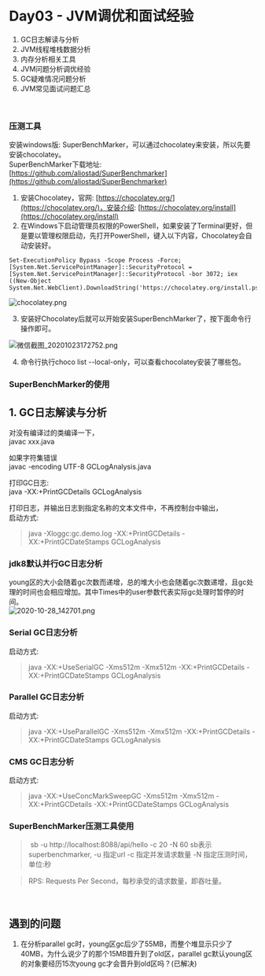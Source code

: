 # Day03 - JVM调优和面试经验

1. GC日志解读与分析
1. JVM线程堆栈数据分析
1. 内存分析相关工具
1. JVM问题分析调优经验
1. GC疑难情况问题分析
1. JVM常见面试问题汇总


<br />

<a name="bOjN4"></a>
### 压测工具
安装windows版: SuperBenchMarker，可以通过chocolatey来安装，所以先要安装chocolatey。<br />SuperBenchMarker下载地址:[https://github.com/aliostad/SuperBenchmarker](https://github.com/aliostad/SuperBenchmarker)

1. 安装Chocolatey，官网: [https://chocolatey.org/](https://chocolatey.org/)，安装介绍: [https://chocolatey.org/install](https://chocolatey.org/install)
1. 在Windows下启动管理员权限的PowerShell，如果安装了Terminal更好，但是要以管理权限启动，先打开PowerShell，键入以下内容，Chocolatey会自动安装好。
```shell
Set-ExecutionPolicy Bypass -Scope Process -Force; [System.Net.ServicePointManager]::SecurityProtocol = [System.Net.ServicePointManager]::SecurityProtocol -bor 3072; iex ((New-Object System.Net.WebClient).DownloadString('https://chocolatey.org/install.ps1'))
```
![chocolatey.png](https://cdn.nlark.com/yuque/0/2020/png/343353/1603445185698-54064548-bdb9-4b58-adfc-9035a63ffc41.png#align=left&display=inline&height=652&margin=%5Bobject%20Object%5D&name=chocolatey.png&originHeight=652&originWidth=1096&size=55609&status=done&style=none&width=1096)

3. 安装好Chocolatey后就可以开始安装SuperBenchMarker了，按下面命令行操作即可。

![微信截图_20201023172752.png](https://cdn.nlark.com/yuque/0/2020/png/343353/1603445281022-40517748-a6bd-4fee-8c19-4c7fdda0b42a.png#align=left&display=inline&height=351&margin=%5Bobject%20Object%5D&name=%E5%BE%AE%E4%BF%A1%E6%88%AA%E5%9B%BE_20201023172752.png&originHeight=351&originWidth=893&size=17321&status=done&style=none&width=893)

4. 命令行执行choco list --local-only，可以查看chocolatey安装了哪些包。



<a name="GYlt4"></a>
### SuperBenchMarker的使用


<a name="KgCbn"></a>
## 1. GC日志解读与分析
对没有编译过的类编译一下，<br />javac xxx.java

如果字符集错误<br />javac -encoding UTF-8 GCLogAnalysis.java

打印GC日志: <br />java -XX:+PrintGCDetails GCLogAnalysis

打印日志，并输出日志到指定名称的文本文件中，不再控制台中输出，<br />启动方式:
> java -Xloggc:gc.demo.log -XX:+PrintGCDetails -XX:+PrintGCDateStamps GCLogAnalysis



<a name="mlfgu"></a>
### jdk8默认并行GC日志分析
young区的大小会随着gc次数而递增，总的堆大小也会随着gc次数递增，且gc处理的时间也会相应增加。其中Times中的user参数代表实际gc处理时暂停的时间。<br />![2020-10-28_142701.png](https://cdn.nlark.com/yuque/0/2020/png/343353/1603868770966-b39723f4-b998-4032-a880-713708114682.png#align=left&display=inline&height=902&margin=%5Bobject%20Object%5D&name=2020-10-28_142701.png&originHeight=902&originWidth=1855&size=242020&status=done&style=shadow&width=1855)<br />

<a name="MyeYx"></a>
### Serial GC日志分析
启动方式:
> java -XX:+UseSerialGC -Xms512m -Xmx512m -XX:+PrintGCDetails -XX:+PrintGCDateStamps GCLogAnalysis


<a name="v2UAl"></a>
### Parallel GC日志分析
启动方式:
> java -XX:+UseParallelGC -Xms512m -Xmx512m -XX:+PrintGCDetails -XX:+PrintGCDateStamps GCLogAnalysis



<a name="uX33W"></a>
### CMS GC日志分析
启动方式:
> java -XX:+UseConcMarkSweepGC -Xms512m -Xmx512m -XX:+PrintGCDetails -XX:+PrintGCDateStamps GCLogAnalysis



<a name="Q4y0j"></a>
### SuperBenchMarker压测工具使用
>  sb -u http://localhost:8088/api/hello -c 20 -N 60
> sb表示superbenchmarker,
> -u 指定url
> -c 指定并发请求数量
> -N 指定压测时间，单位:秒



> RPS: Requests Per Second，每秒承受的请求数量，即吞吐量。


<br />

<a name="2kteB"></a>
## 遇到的问题

1. 在分析parallel gc时，young区gc后少了55MB，而整个堆显示只少了40MB，为什么说少了的那个15MB晋升到了old区，parallel gc默认young区的对象要经历15次young gc才会晋升到old区吗？(已解决)



<br />
<br />
<br />
<br />
<br />
<br />
<br />
<br />
<br />
<br />

